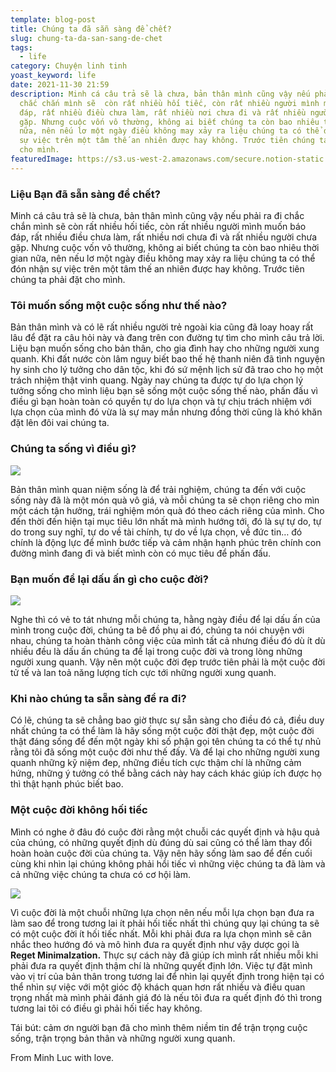 ```yaml
---
template: blog-post
title: Chúng ta đã sẵn sàng để chết?
slug: chung-ta-da-san-sang-de-chet
tags:
  - life
category: Chuyện linh tinh
yoast_keyword: life
date: 2021-11-30 21:59
description: Minh cá câu trả sẽ là chưa, bản thân mình cũng vậy nếu phải ra đi
  chắc chắn mình sẽ  còn rất nhiều hối tiếc, còn rất nhiều người mình muốn báo
  đáp, rất nhiều điều chưa làm, rất nhiều nơi chưa đi và rất nhiều người chưa
  gặp. Nhưng cuộc vốn vô thường, không ai biết chúng ta còn bao nhiêu thời gian
  nữa, nên nếu lơ một ngày điều không may xảy ra liệu chúng ta có thể đón nhận
  sự việc trên một tâm thế an nhiên được hay không. Trước tiên chúng ta phải đặt
  cho mình.
featuredImage: https://s3.us-west-2.amazonaws.com/secure.notion-static.com/9c9e13a0-7c15-4e18-a346-87396e5fa4cd/8D2B1B5A-3A73-47E5-ABFB-BA2CE386A84B.webp?X-Amz-Algorithm=AWS4-HMAC-SHA256&X-Amz-Content-Sha256=UNSIGNED-PAYLOAD&X-Amz-Credential=AKIAT73L2G45EIPT3X45%2F20211130%2Fus-west-2%2Fs3%2Faws4_request&X-Amz-Date=20211130T151335Z&X-Amz-Expires=86400&X-Amz-Signature=203e1b38167dbc21c8192c623508931e70bdeccab83a7c149a0a756b24f8c6df&X-Amz-SignedHeaders=host&response-content-disposition=filename%20%3D%228D2B1B5A-3A73-47E5-ABFB-BA2CE386A84B.webp%22&x-id=GetObject
---
```



### Liệu Bạn đã sẵn sàng để chết?

Minh cá câu trả sẽ là chưa, bản thân mình cũng vậy nếu phải ra đi chắc chắn mình sẽ  còn rất nhiều hối tiếc, còn rất nhiều người mình muốn báo đáp, rất nhiều điều chưa làm, rất nhiều nơi chưa đi và rất nhiều người chưa gặp. Nhưng cuộc vốn vô thường, không ai biết chúng ta còn bao nhiêu thời gian nữa, nên nếu lơ một ngày điều không may xảy ra liệu chúng ta có thể đón nhận sự việc trên một tâm thế an nhiên được hay không. Trước tiên chúng ta phải đặt cho mình.

### Tôi muốn sống một cuộc sống như thế nào?

Bản thân mình và có lẽ rất nhiều người trẻ ngoài kia cũng đã loay hoay rất lâu để đặt ra câu hỏi này và  đang trên con đường tự tìm cho mình câu trả lời. Liệu bạn muốn sống cho bản thân, cho gia đình hay cho những người xung quanh. Khi đất nước còn lâm nguy biết bao thế hệ thanh niên đã tình nguyện hy sinh cho lý tưởng cho dân tộc, khi đó sứ mệnh lịch sử đã trao cho họ một trách nhiệm thật vinh quang. Ngày nay chúng ta được tự do lựa chọn lý tưởng sống cho mình liệu bạn sẽ sống một cuộc sống thế nào, phấn đấu vì điều gì bạn hoàn toàn có quyền tự do lựa chọn và tự chịu trách nhiệm với lựa chọn của mình đó vừa là sự may mắn nhưng đồng thời cũng là khó khăn đặt lên đôi vai chúng ta.

### Chúng ta sống vì điều gì?

![](https://s3.us-west-2.amazonaws.com/secure.notion-static.com/619753ce-be8a-4686-a3af-060929da63ec/63050F9B-C072-4182-A57C-449551D472BA.webp?X-Amz-Algorithm=AWS4-HMAC-SHA256&X-Amz-Content-Sha256=UNSIGNED-PAYLOAD&X-Amz-Credential=AKIAT73L2G45EIPT3X45%2F20211130%2Fus-west-2%2Fs3%2Faws4_request&X-Amz-Date=20211130T150658Z&X-Amz-Expires=86400&X-Amz-Signature=7f058fc7dac766f9d1985471f71b690fec03609f5be367df75b696c1082e4221&X-Amz-SignedHeaders=host&response-content-disposition=filename%20%3D%2263050F9B-C072-4182-A57C-449551D472BA.webp%22&x-id=GetObject)

Bản thân mình quan niệm sống là để trải nghiệm, chúng ta đến với cuộc sống này đã là một món quà vô giá, và mỗi chúng ta sẽ chọn riêng cho mìn một cách tận hưởng, trái nghiệm món quà đó theo cách riêng của mình. Cho đến thời đến hiện tại mục tiêu lớn nhất mà mình hướng tới, đó là sự tự do,  tự do trong suy nghĩ, tự do về tài chính, tự do về lựa chọn, về đức tin… đó chính là động lực để mình bước tiếp và cảm nhận hạnh phúc trên chính con đường mình đang đi và biết mình còn có mục tiêu để phấn đấu.

### Bạn muốn để lại dấu ấn gì cho cuộc đời?

![](https://s3.us-west-2.amazonaws.com/secure.notion-static.com/6e408e24-a914-4eab-b2cb-9c3a68c9be3b/DFC2D443-75A9-4BBB-9DAD-B66DAC85F907.png?X-Amz-Algorithm=AWS4-HMAC-SHA256&X-Amz-Content-Sha256=UNSIGNED-PAYLOAD&X-Amz-Credential=AKIAT73L2G45EIPT3X45%2F20211130%2Fus-west-2%2Fs3%2Faws4_request&X-Amz-Date=20211130T150746Z&X-Amz-Expires=86400&X-Amz-Signature=25961634ccdc49ba94dc7d69a20fd802bf7a9ff3a3823af791d6afd904443cd0&X-Amz-SignedHeaders=host&response-content-disposition=filename%20%3D%22DFC2D443-75A9-4BBB-9DAD-B66DAC85F907.png%22&x-id=GetObject)

 Nghe thì có vẻ to tát nhưng mỗi chúng ta, hằng ngày điều để lại dấu ấn của mình trong cuộc đời, chúng ta bê đồ phụ ai đó, chúng ta nói chuyện với nhau, chúng ta hoàn thành công việc của mình tất cả nhưng điều đó dù ít dù nhiều đều là dấu ấn chúng ta để lại trong cuộc đời và trong lòng những người xung quanh. Vậy nên một cuộc đời đẹp trước tiên phải là một cuộc đời tử tế và lan toả năng lượng tích cực tới những người xung quanh.

### Khi nào chúng ta sẵn sàng để ra đi?

Có lẽ, chúng ta sẽ chẳng bao giờ thực sự sẵn sàng cho điều đó cả, điều duy nhất chúng ta có thể làm là hãy sống một cuộc đời thật đẹp, một cuộc đời thật đáng sống để đến một ngày khi số phận gọi tên chúng ta có thể tự nhủ rằng tôi đã sống một cuộc đời như thế đấy. Và để lại cho những người xung quanh những kỹ niệm đep, những điều tích cực thậm chí là những cảm hứng, những ý tưởng có thể bằng cách này hay cách khác giúp ích được họ thì thật hạnh phúc biết bao.

### Một cuộc đời không hối tiếc

Mình có nghe ở đâu đó cuộc đời rằng một chuỗi các quyết định và hậu quả của chúng, có những quyết định dù đúng dù sai cũng có thể làm thay đổi hoàn hoàn cuộc đời của chúng ta. Vậy nên hãy sống làm sao để đến cuối cùng khi nhìn lại chúng không phải hổi tiếc vì những việc chúng ta đã làm và cả những việc chúng ta chưa có cơ hội làm.

![](https://s3.us-west-2.amazonaws.com/secure.notion-static.com/b138802c-4671-4ae7-860c-63cff46484b4/E8C04AE2-4268-4C8A-90AE-5007E25680D6.jpeg?X-Amz-Algorithm=AWS4-HMAC-SHA256&X-Amz-Content-Sha256=UNSIGNED-PAYLOAD&X-Amz-Credential=AKIAT73L2G45EIPT3X45%2F20211130%2Fus-west-2%2Fs3%2Faws4_request&X-Amz-Date=20211130T150929Z&X-Amz-Expires=86400&X-Amz-Signature=0b1f474dd690c564dd6866cd17cd79fc3ad44f2b85ce2c20b413ab09e1e9cb0e&X-Amz-SignedHeaders=host&response-content-disposition=filename%20%3D%22E8C04AE2-4268-4C8A-90AE-5007E25680D6.jpeg%22&x-id=GetObject)

Vì cuộc đời là một chuỗi những lựa chọn nên nếu mỗi lựa chọn bạn đưa ra làm sao để trong tương lai ít phải hối tiếc nhất thì chúng quy lại chúng ta sẽ có một cuộc đời ít hối tiếc nhất. Mỗi khi phải đưa ra lựa chọn mình sẽ cân nhắc theo hướng đó và mô hình đưa ra quyết định như vậy dược gọi là **Reget Minimalzation.** Thực sự cách này đã giúp ích mình rất nhiều mỗi khi phải đưa ra quyết định thậm chí là những quyết định lớn. Việc tự đặt mình vào vị trí của bản thân trong tương lai để nhìn lại quyết định trong hiện tại có thể nhìn sự việc với một gióc độ khách quan hơn rất nhiều và điều quan trọng nhất mà mình phải đánh giá đó là nếu tôi đưa ra quết định đó thì trong tương lai tôi có điều gì phải hối tiếc hay không.


Tái bút: cảm ơn người bạn đã cho mình thêm niềm tin để trận trọng cuộc sống, trận trọng bản thân và những người xung quanh.

[](https://s3.us-west-2.amazonaws.com/secure.notion-static.com/2472dc20-0fac-42d2-8ea4-413a2968c4c5/0FDB8FE3-7FDF-4AA6-AE06-E4C0413B5F99.jpeg?X-Amz-Algorithm=AWS4-HMAC-SHA256&X-Amz-Content-Sha256=UNSIGNED-PAYLOAD&X-Amz-Credential=AKIAT73L2G45EIPT3X45%2F20211130%2Fus-west-2%2Fs3%2Faws4_request&X-Amz-Date=20211130T151159Z&X-Amz-Expires=86400&X-Amz-Signature=65c00892ca0e213b085a7ff70e94ee3414945324b1fdd8ebc7d839a49b45db36&X-Amz-SignedHeaders=host&response-content-disposition=filename%20%3D%220FDB8FE3-7FDF-4AA6-AE06-E4C0413B5F99.jpeg%22&x-id=GetObject)

From Minh Luc with love.

